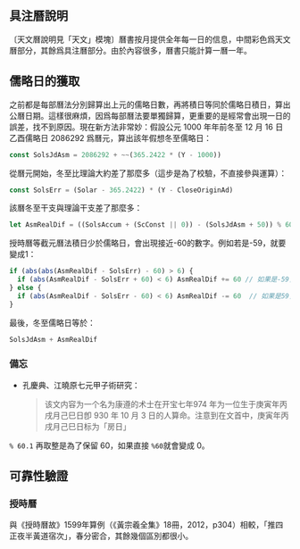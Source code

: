 ## 具注曆說明

〔天文曆說明見「天文」模塊〕曆書按月提供全年每一日的信息，中間彩色爲天文曆部分，其餘爲具注曆部分。由於內容很多，曆書只能計算一曆一年。

## 儒略日的獲取

之前都是每部曆法分別歸算出上元的儒略日數，再將積日等同於儒略日積日，算出公曆日期。這樣很麻煩，因爲每部曆法要單獨歸算，更重要的是經常會出現一日的誤差，找不到原因。現在新方法非常妙：假設公元 1000 年年前冬至 12 月 16 日乙酉儒略日 2086292 爲曆元，算出該年假想冬至儒略日：

```javascript
const SolsJdAsm = 2086292 + ~~(365.2422 * (Y - 1000))
```

從曆元開始，冬至比理論大約差了那麼多（這步是為了校驗，不直接參與運算）：

```javascript
const SolsErr = (Solar - 365.2422) * (Y - CloseOriginAd)
```

該曆冬至干支與理論干支差了那麼多：

```javascript
let AsmRealDif = ((SolsAccum + (ScConst || 0)) - (SolsJdAsm + 50)) % 60
```

授時曆等截元曆法積日少於儒略日，會出現接近-60的數字。例如若是-59，就要變成1：

```javascript
if (abs(abs(AsmRealDif - SolsErr) - 60) > 6) {
  if (abs(AsmRealDif - SolsErr + 60) < 6) AsmRealDif += 60 // 如果是-59，就要變成1
} else {
  if (abs(AsmRealDif - SolsErr - 60) < 6) AsmRealDif -= 60  // 如果是59，就要變成-1
}
```

最後，冬至儒略日等於：

```javascript
SolsJdAsm + AsmRealDif
```

### 備忘

- 孔慶典、江曉原<v>七元甲子術研究</v>：

  > 该文内容为一个名为康遵的术士在开宝七年<n>974 年</n>为一位生于庚寅年丙戌月己巳日<n>卽 930 年 10 月 3 日</n>的人算命。注意到在文首中，庚寅年丙戌月己巳日标为「房日」

`% 60.1` 再取整是為了保留 60，如果直接 `%60`就會變成 0。

## 可靠性驗證

### 授時曆

與《授時曆故》1599年算例（《黃宗羲全集》18冊，2012，p304）相較，「推四正夜半黃道宿次」，春分密合，其餘幾個區別都很小。
